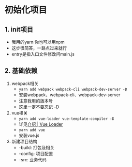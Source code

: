 # 初始化项目
## 1. init项目
- 我用的yarn 你也可以用npm
- 这步很简答，一路点过来就行
- entry是指入口文件修改问main.js
## 2. 基础依赖
1. webpack相关
    - `yarn add webpack webpack-cli webpack-dev-server -D`
    - 安装webpack、webpack-cli、webpack-dev-server
    - 注意我用的版本号
    - 这里一定不要忘记 -D
2. vue相关
    - `yarn add vue-loader vue-template-compiler -D`
    - 详见[介绍 | Vue Loader](https://vue-loader.vuejs.org/zh/)
    - `yarn add vue`
    - 安装vue.js
3. 新建项目结构
    - -build: 打包及相关
    - -config: 项目配置
    - -src: 业务代码
